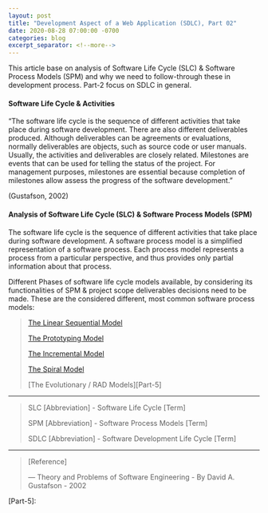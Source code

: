 ```yaml
---
layout: post
title: "Development Aspect of a Web Application (SDLC), Part 02"
date: 2020-08-28 07:00:00 -0700
categories: blog
excerpt_separator: <!--more-->
---
```

This article base on analysis of Software Life Cycle (SLC) & Software Process Models (SPM) and why we need to follow-through these in development process. Part-2 focus on SDLC in general. <!--more-->

#### Software Life Cycle & Activities

“The software life cycle is the sequence of different activities that take place during software development. There are also different deliverables produced. Although deliverables can be agreements or evaluations, normally deliverables are objects, such as source code or user manuals. Usually, the activities and deliverables are closely related. Milestones are events that can be used for telling the status of the project. For management purposes, milestones are essential because completion of milestones allow assess the progress of the software development.” 

(Gustafson, 2002)

#### Analysis of Software Life Cycle (SLC) & Software Process Models (SPM)

The software life cycle is the sequence of different activities that take place during software development.
A software process model is a simplified representation of a software process. Each process model represents a process from a particular perspective, and thus provides only partial information about that process.

Different Phases of software life cycle models available, by considering its functionalities of SPM & project scope deliverables decisions need to be made. These are the considered different, most common software process models:

> [The Linear Sequential Model][Part-1]
> 
> [The Prototyping Model][Part-2]
> 
> [The Incremental Model][Part-3]
> 
> [The Spiral Model][Part-4]
> 
> [The Evolutionary / RAD Models][Part-5]
> 

* * *

> SLC [Abbreviation] - Software Life Cycle [Term]
> 
> SPM [Abbreviation] - Software Process Models [Term]
> 
> SDLC [Abbreviation] - Software Development Life Cycle [Term]
> 

* * *

> [Reference]
> 
> ― Theory and Problems of Software Engineering - By David A. Gustafson - 2002
> 

[Part-1]: https://roshanx911.github.io/blog/2020/08/29/development-of-web-app-part-03.html
[Part-2]: https://roshanx911.github.io/blog/2020/08/30/development-of-web-app-part-04.html
[Part-3]: https://roshanx911.github.io/blog/2020/08/31/development-of-web-app-part-05.html
[Part-4]: https://roshanx911.github.io/blog/2020/09/02/development-of-web-app-part-06.html
[Part-5]: